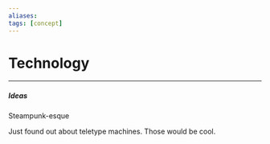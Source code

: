 ```yaml
---
aliases:
tags: [concept]
---
```

# Technology


---
##### Ideas
Steampunk-esque

Just found out about teletype machines. Those would be cool.